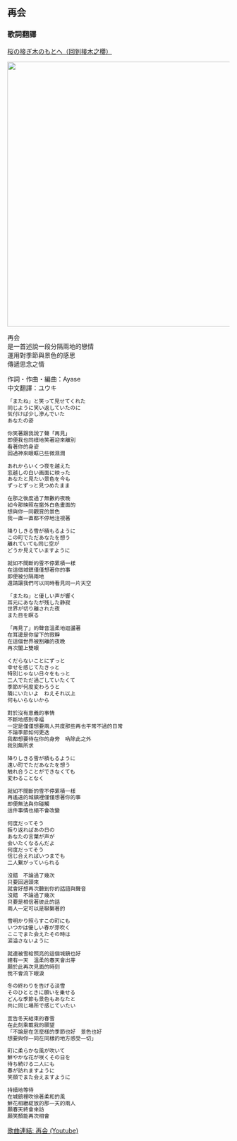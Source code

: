 ## 再会<br>
### 歌詞翻譯<br>
[桜の接ぎ木のもとへ（回到接木之櫻）](https://lyrics-meme-translation.github.io/sakura-no-tsugiki/)

<img src="https://lineimg.omusic.com.tw/img/album/3183767.jpg?v=20210125173157" width="550" height="600"> <br>

再会<br>
是一首述說一段分隔兩地的戀情<br>
運用對季節與景色的感思<br>
傳遞思念之情<br>

作詞・作曲・編曲：Ayase<br>
中文翻譯：ユウキ<br>

```markdown
「またね」と笑って見せてくれた 
同じように笑い返していたのに 
気付けば少し滲んでいた 
あなたの姿 

你笑著跟我說了聲「再見」
即便我也同樣地笑著迎來離別
看著你的身姿
回過神來眼眶已些微濕潤

あれからいくつ夜を越えた 
窓越しの白い画面に映った 
あなたと見たい景色を今も 
ずっとずっと見つめたまま 

在那之後度過了無數的夜晚
如今那映照在窗外白色畫面的
想與你一同觀賞的景色
我一直一直都不停地注視著

降りしきる雪が積もるように 
この町でただあなたを想う 
離れていても同じ空が 
どうか見えていますように 

就如不間斷的雪不停累積一樣
在這個城鎮僅僅想著你的事
即便被分隔兩地
還請讓我們可以同時看見同一片天空

「またね」と優しい声が響く 
耳元にあなたが残した静寂 
世界が切り離された夜 
また目を瞑る 

「再見了」的聲音溫柔地迴盪著
在耳邊是你留下的寂靜
在這個世界被割離的夜晚
再次闔上雙眼

くだらないことにずっと 
幸せを感じてたきっと 
特別じゃない日々をもっと 
二人でただ過ごしていたくて 
季節が何度変わろうと 
隣にいたいよ　ねえそれ以上 
何もいらないから 

對於沒有意義的事情
不斷地感到幸福
一定是僅僅想要兩人共度那些再也平常不過的日常
不論季節如何更迭
我都想要待在你的身旁　吶除此之外
我別無所求

降りしきる雪が積もるように 
遠い町でただあなたを想う 
触れ合うことができなくても 
変わることなく 

就如不間斷的雪不停累積一樣
再遙遠的城鎮裡僅僅想著你的事
即便無法與你碰觸
這件事情也絕不會改變

何度だってそう 
振り返ればあの日の 
あなたの言葉が声が 
会いたくなるんだよ 
何度だってそう 
信じ合えればいつまでも 
二人繋がっていられる 

沒錯　不論過了幾次
只要回過頭來
就會好想再次聽到你的話語與聲音
沒錯　不論過了幾次
只要是相信著彼此的話
兩人一定可以是聯繫著的

雪明かり照らすこの町にも 
いつかは優しい春が芽吹く 
ここでまた会えたその時は 
涙溢さないように 

就連被雪給照亮的這個城鎮也好
總有一天　溫柔的春天會出芽
願於此再次見面的時刻
我不會流下眼淚

冬の終わりを告げる淡雪 
そのひとときに願いを乗せる 
どんな季節も景色もあなたと 
共に同じ場所で感じていたい 

宣告冬天結束的春雪
在此刻乘載我的願望
「不論是在怎麼樣的季節也好　景色也好
想要與你一同在同樣的地方感受一切」

町に柔らかな風が吹いて 
鮮やかな花が咲くその日を 
待ち続ける二人にも 
春が訪れますように 
笑顔でまた会えますように

持續地等待
在城鎮裡吹徐著柔和的風
鮮花相繼綻放的那一天的兩人
願春天終會來訪
願笑顏能再次相會
```
[歌曲連結: 再会 (Youtube)](https://www.youtube.com/watch?v=impSuIygMiQ)
